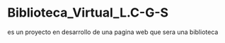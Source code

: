 # Biblioteca_Virtual_L.C-G-S
es un proyecto en desarrollo de una pagina web que sera una biblioteca

